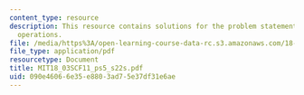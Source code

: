 ```yaml
---
content_type: resource
description: This resource contains solutions for the problem statements related to
  operations.
file: /media/https%3A/open-learning-course-data-rc.s3.amazonaws.com/18-03sc-differential-equations-fall-2011/090e46066e35e8803ad75e37df31e6ae_MIT18_03SCF11_ps5_s22s.pdf
file_type: application/pdf
resourcetype: Document
title: MIT18_03SCF11_ps5_s22s.pdf
uid: 090e4606-6e35-e880-3ad7-5e37df31e6ae
---
```


